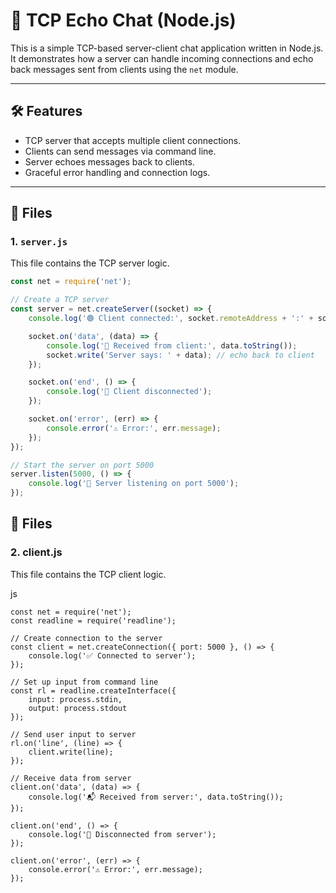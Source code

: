 # 📡 TCP Echo Chat (Node.js)

This is a simple TCP-based server-client chat application written in Node.js. It demonstrates how a server can handle incoming connections and echo back messages sent from clients using the `net` module.

---

## 🛠️ Features

- TCP server that accepts multiple client connections.
- Clients can send messages via command line.
- Server echoes messages back to clients.
- Graceful error handling and connection logs.

---

## 📁 Files

### 1. `server.js`

This file contains the TCP server logic.

```js
const net = require('net');

// Create a TCP server
const server = net.createServer((socket) => {
    console.log('🟢 Client connected:', socket.remoteAddress + ':' + socket.remotePort);

    socket.on('data', (data) => {
        console.log('📨 Received from client:', data.toString());
        socket.write('Server says: ' + data); // echo back to client
    });

    socket.on('end', () => {
        console.log('🔴 Client disconnected');
    });

    socket.on('error', (err) => {
        console.error('⚠️ Error:', err.message);
    });
});

// Start the server on port 5000
server.listen(5000, () => {
    console.log('🚀 Server listening on port 5000');
});
```

## 📁 Files

### 2. client.js
This file contains the TCP client logic.

js
```
const net = require('net');
const readline = require('readline');

// Create connection to the server
const client = net.createConnection({ port: 5000 }, () => {
    console.log('✅ Connected to server');
});

// Set up input from command line
const rl = readline.createInterface({
    input: process.stdin,
    output: process.stdout
});

// Send user input to server
rl.on('line', (line) => {
    client.write(line);
});

// Receive data from server
client.on('data', (data) => {
    console.log('📬 Received from server:', data.toString());
});

client.on('end', () => {
    console.log('🛑 Disconnected from server');
});

client.on('error', (err) => {
    console.error('⚠️ Error:', err.message);
});
```

